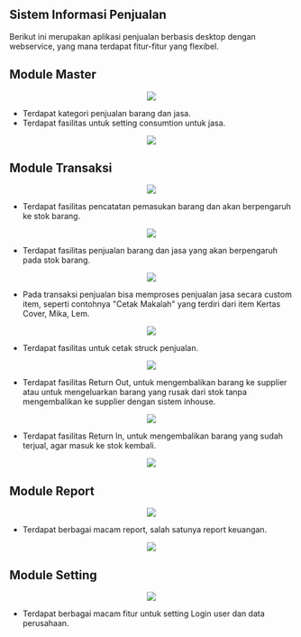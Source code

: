 ## Sistem Informasi Penjualan

Berikut ini merupakan aplikasi penjualan berbasis desktop dengan webservice, yang mana terdapat fitur-fitur yang flexibel.

<h2>Module Master</h2>
<p align="center">
<img src="pict/master.png">
</p>

- Terdapat kategori penjualan barang dan jasa.
- Terdapat fasilitas untuk setting consumtion untuk jasa.
<p align="center">
<img src="pict/cons.PNG">
</p>

<h2>Module Transaksi</h2>
<p align="center">
<img src="pict/transaksi.png">
</p>

- Terdapat fasilitas pencatatan pemasukan barang dan akan berpengaruh ke stok barang.
<p align="center">
<img src="pict/masuk.PNG">
</p>

- Terdapat fasilitas penjualan barang dan jasa yang akan berpengaruh pada stok barang.
<p align="center">
<img src="pict/jual.PNG">
</p>

- Pada transaksi penjualan bisa memproses penjualan jasa secara custom item, seperti contohnya "Cetak Makalah" yang terdiri dari item Kertas Cover, Mika, Lem.
<p align="center">
<img src="pict/multi.PNG">
</p>

- Terdapat fasilitas untuk cetak struck penjualan.
<p align="center">
<img src="pict/struck.PNG">
</p>

- Terdapat fasilitas Return Out, untuk mengembalikan barang ke supplier atau untuk mengeluarkan barang yang rusak dari stok tanpa mengembalikan ke supplier dengan sistem inhouse.
<p align="center">
<img src="pict/ro.PNG">
</p>

- Terdapat fasilitas Return In, untuk mengembalikan barang yang sudah terjual, agar masuk ke stok kembali.
<p align="center">
<img src="pict/ri.PNG">
</p>

<h2>Module Report</h2>
<p align="center">
<img src="pict/report.png">
</p>

- Terdapat berbagai macam report, salah satunya report keuangan.
<p align="center">
<img src="pict/repkeu.png">
</p>

<h2>Module Setting</h2>
<p align="center">
<img src="pict/setting.png">
</p>

- Terdapat berbagai macam fitur untuk setting Login user dan data perusahaan.

